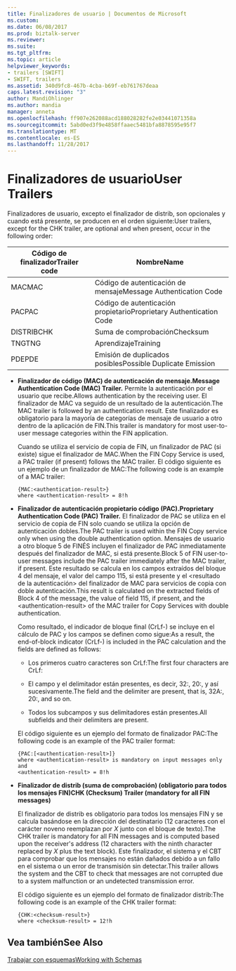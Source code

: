 ```yaml
---
title: Finalizadores de usuario | Documentos de Microsoft
ms.custom: 
ms.date: 06/08/2017
ms.prod: biztalk-server
ms.reviewer: 
ms.suite: 
ms.tgt_pltfrm: 
ms.topic: article
helpviewer_keywords:
- trailers [SWIFT]
- SWIFT, trailers
ms.assetid: 340d9fc8-467b-4cba-b69f-eb761767deaa
caps.latest.revision: "3"
author: MandiOhlinger
ms.author: mandia
manager: anneta
ms.openlocfilehash: ff907e262088acd188028282fe2e03441071358a
ms.sourcegitcommit: 5abd0ed3f9e4858ffaaec5481bfa8878595e95f7
ms.translationtype: MT
ms.contentlocale: es-ES
ms.lasthandoff: 11/28/2017
---
```

# <a name="user-trailers"></a><span data-ttu-id="d787e-102">Finalizadores de usuario</span><span class="sxs-lookup"><span data-stu-id="d787e-102">User Trailers</span></span>
<span data-ttu-id="d787e-103">Finalizadores de usuario, excepto el finalizador de distrib, son opcionales y cuando está presente, se producen en el orden siguiente:</span><span class="sxs-lookup"><span data-stu-id="d787e-103">User trailers, except for the CHK trailer, are optional and when present, occur in the following order:</span></span>  
  
|<span data-ttu-id="d787e-104">Código de finalizador</span><span class="sxs-lookup"><span data-stu-id="d787e-104">Trailer code</span></span>|<span data-ttu-id="d787e-105">Nombre</span><span class="sxs-lookup"><span data-stu-id="d787e-105">Name</span></span>|  
|------------------|----------|  
|<span data-ttu-id="d787e-106">MAC</span><span class="sxs-lookup"><span data-stu-id="d787e-106">MAC</span></span>|<span data-ttu-id="d787e-107">Código de autenticación de mensaje</span><span class="sxs-lookup"><span data-stu-id="d787e-107">Message Authentication Code</span></span>|  
|<span data-ttu-id="d787e-108">PAC</span><span class="sxs-lookup"><span data-stu-id="d787e-108">PAC</span></span>|<span data-ttu-id="d787e-109">Código de autenticación propietario</span><span class="sxs-lookup"><span data-stu-id="d787e-109">Proprietary Authentication Code</span></span>|  
|<span data-ttu-id="d787e-110">DISTRIB</span><span class="sxs-lookup"><span data-stu-id="d787e-110">CHK</span></span>|<span data-ttu-id="d787e-111">Suma de comprobación</span><span class="sxs-lookup"><span data-stu-id="d787e-111">Checksum</span></span>|  
|<span data-ttu-id="d787e-112">TNG</span><span class="sxs-lookup"><span data-stu-id="d787e-112">TNG</span></span>|<span data-ttu-id="d787e-113">Aprendizaje</span><span class="sxs-lookup"><span data-stu-id="d787e-113">Training</span></span>|  
|<span data-ttu-id="d787e-114">PDE</span><span class="sxs-lookup"><span data-stu-id="d787e-114">PDE</span></span>|<span data-ttu-id="d787e-115">Emisión de duplicados posibles</span><span class="sxs-lookup"><span data-stu-id="d787e-115">Possible Duplicate Emission</span></span>|  
  
-   <span data-ttu-id="d787e-116">**Finalizador de código (MAC) de autenticación de mensaje.**</span><span class="sxs-lookup"><span data-stu-id="d787e-116">**Message Authentication Code (MAC) Trailer.**</span></span> <span data-ttu-id="d787e-117">Permite la autenticación por el usuario que recibe.</span><span class="sxs-lookup"><span data-stu-id="d787e-117">Allows authentication by the receiving user.</span></span> <span data-ttu-id="d787e-118">El finalizador de MAC va seguido de un resultado de la autenticación.</span><span class="sxs-lookup"><span data-stu-id="d787e-118">The MAC trailer is followed by an authentication result.</span></span> <span data-ttu-id="d787e-119">Este finalizador es obligatorio para la mayoría de categorías de mensaje de usuario a otro dentro de la aplicación de FIN.</span><span class="sxs-lookup"><span data-stu-id="d787e-119">This trailer is mandatory for most user-to-user message categories within the FIN application.</span></span>  
  
     <span data-ttu-id="d787e-120">Cuando se utiliza el servicio de copia de FIN, un finalizador de PAC (si existe) sigue el finalizador de MAC.</span><span class="sxs-lookup"><span data-stu-id="d787e-120">When the FIN Copy Service is used, a PAC trailer (if present) follows the MAC trailer.</span></span> <span data-ttu-id="d787e-121">El código siguiente es un ejemplo de un finalizador de MAC:</span><span class="sxs-lookup"><span data-stu-id="d787e-121">The following code is an example of a MAC trailer:</span></span>  
  
    ```  
    {MAC:<authentication-result>}  
    where <authentication-result> = 8!h  
    ```  
  
-   <span data-ttu-id="d787e-122">**Finalizador de autenticación propietario código (PAC).**</span><span class="sxs-lookup"><span data-stu-id="d787e-122">**Proprietary Authentication Code (PAC) Trailer.**</span></span> <span data-ttu-id="d787e-123">El finalizador de PAC se utiliza en el servicio de copia de FIN solo cuando se utiliza la opción de autenticación dobles.</span><span class="sxs-lookup"><span data-stu-id="d787e-123">The PAC trailer is used within the FIN Copy service only when using the double authentication option.</span></span> <span data-ttu-id="d787e-124">Mensajes de usuario a otro bloque 5 de FINÉS incluyen el finalizador de PAC inmediatamente después del finalizador de MAC, si está presente.</span><span class="sxs-lookup"><span data-stu-id="d787e-124">Block 5 of FIN user-to-user messages include the PAC trailer immediately after the MAC trailer, if present.</span></span> <span data-ttu-id="d787e-125">Este resultado se calcula en los campos extraídos del bloque 4 del mensaje, el valor del campo 115, si está presente y el \<resultado de la autenticación\> del finalizador de MAC para servicios de copia con doble autenticación.</span><span class="sxs-lookup"><span data-stu-id="d787e-125">This result is calculated on the extracted fields of Block 4 of the message, the value of field 115, if present, and the \<authentication-result\> of the MAC trailer for Copy Services with double authentication.</span></span>  
  
     <span data-ttu-id="d787e-126">Como resultado, el indicador de bloque final (CrLf-) se incluye en el cálculo de PAC y los campos se definen como sigue:</span><span class="sxs-lookup"><span data-stu-id="d787e-126">As a result, the end-of-block indicator (CrLf-) is included in the PAC calculation and the fields are defined as follows:</span></span>  
  
    -   <span data-ttu-id="d787e-127">Los primeros cuatro caracteres son CrLf:</span><span class="sxs-lookup"><span data-stu-id="d787e-127">The first four characters are CrLf:</span></span>  
  
    -   <span data-ttu-id="d787e-128">El campo y el delimitador están presentes, es decir, 32:, 20:, y así sucesivamente.</span><span class="sxs-lookup"><span data-stu-id="d787e-128">The field and the delimiter are present, that is, 32A:, 20:, and so on.</span></span>  
  
    -   <span data-ttu-id="d787e-129">Todos los subcampos y sus delimitadores están presentes.</span><span class="sxs-lookup"><span data-stu-id="d787e-129">All subfields and their delimiters are present.</span></span>  
  
     <span data-ttu-id="d787e-130">El código siguiente es un ejemplo del formato de finalizador PAC:</span><span class="sxs-lookup"><span data-stu-id="d787e-130">The following code is an example of the PAC trailer format:</span></span>  
  
    ```  
    {PAC:[<authentication-result>]}  
    where <authentication-result> is mandatory on input messages only and  
    <authentication-result> = 8!h  
    ```  
  
-   <span data-ttu-id="d787e-131">**Finalizador de distrib (suma de comprobación) (obligatorio para todos los mensajes FIN)**</span><span class="sxs-lookup"><span data-stu-id="d787e-131">**CHK (Checksum) Trailer (mandatory for all FIN messages)**</span></span>  
  
     <span data-ttu-id="d787e-132">El finalizador de distrib es obligatorio para todos los mensajes FIN y se calcula basándose en la dirección del destinatario (12 caracteres con el carácter noveno reemplazan por *X* junto con el bloque de texto).</span><span class="sxs-lookup"><span data-stu-id="d787e-132">The CHK trailer is mandatory for all FIN messages and is computed based upon the receiver's address (12 characters with the ninth character replaced by *X* plus the text block).</span></span> <span data-ttu-id="d787e-133">Este finalizador, el sistema y el CBT para comprobar que los mensajes no están dañados debido a un fallo en el sistema o un error de transmisión sin detectar.</span><span class="sxs-lookup"><span data-stu-id="d787e-133">This trailer allows the system and the CBT to check that messages are not corrupted due to a system malfunction or an undetected transmission error.</span></span>  
  
     <span data-ttu-id="d787e-134">El código siguiente es un ejemplo del formato de finalizador distrib:</span><span class="sxs-lookup"><span data-stu-id="d787e-134">The following code is an example of the CHK trailer format:</span></span>  
  
    ```  
    {CHK:<checksum-result>}  
    where <checksum-result> = 12!h  
    ```  
  
## <a name="see-also"></a><span data-ttu-id="d787e-135">Vea también</span><span class="sxs-lookup"><span data-stu-id="d787e-135">See Also</span></span>  
 [<span data-ttu-id="d787e-136">Trabajar con esquemas</span><span class="sxs-lookup"><span data-stu-id="d787e-136">Working with Schemas</span></span>](../../adapters-and-accelerators/accelerator-swift/working-with-schemas.md)